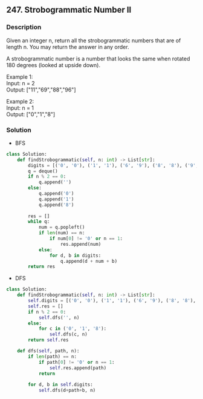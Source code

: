 ## 247. Strobogrammatic Number II

### Description

Given an integer n, return all the strobogrammatic numbers that are of length n. You may return the answer in any order.

A strobogrammatic number is a number that looks the same when rotated 180 degrees (looked at upside down).

Example 1:  
Input: n = 2  
Output: ["11","69","88","96"]  

Example 2:  
Input: n = 1  
Output: ["0","1","8"]  

### Solution
* BFS

```python
class Solution:
    def findStrobogrammatic(self, n: int) -> List[str]:
        digits = [('0', '0'), ('1', '1'), ('6', '9'), ('8', '8'), ('9', '6')]
        q = deque()
        if n % 2 == 0:
            q.append('')
        else:
            q.append('0')
            q.append('1')
            q.append('8')
        
        res = []
        while q:
            num = q.popleft()
            if len(num) == n:
                if num[0] != '0' or n == 1:
                    res.append(num)
            else:
                for d, b in digits:
                    q.append(d + num + b)
        return res
```

* DFS

```python
class Solution:
    def findStrobogrammatic(self, n: int) -> List[str]:
        self.digits = [('0', '0'), ('1', '1'), ('6', '9'), ('8', '8'), ('9', '6')]
        self.res = []
        if n % 2 == 0:
            self.dfs('', n)
        else:
            for c in ('0', '1', '8'):
                self.dfs(c, n)
        return self.res

    def dfs(self, path, n):
        if len(path) == n:
            if path[0] != '0' or n == 1:
                self.res.append(path)
            return
        
        for d, b in self.digits:
            self.dfs(d+path+b, n)
```
